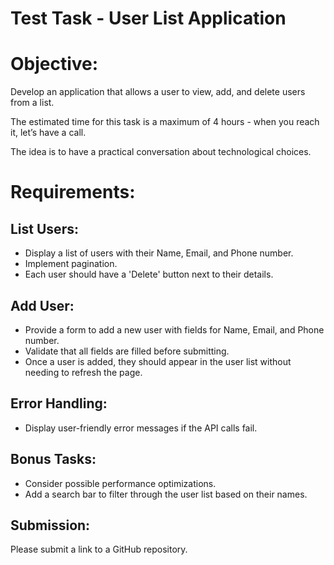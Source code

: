 # Test Task - User List Application

# Objective:

Develop an application that allows a user to view, add, and delete users
from a list.

The estimated time for this task is a maximum of 4 hours - when you reach it, let’s have a call. 

The idea is to have a practical conversation about technological choices.

# Requirements:

## List Users:

- Display a list of users with their Name, Email, and Phone number.
- Implement pagination.
- Each user should have a 'Delete' button next to their details.

## Add User:

- Provide a form to add a new user with fields for Name, Email, and
Phone number.
- Validate that all fields are filled before submitting.
- Once a user is added, they should appear in the user list without
needing to refresh the page.

## Error Handling:

- Display user-friendly error messages if the API calls fail.

## Bonus Tasks:

- Consider possible performance optimizations.
- Add a search bar to filter through the user list based on their names.

## Submission:

Please submit a link to a GitHub repository.